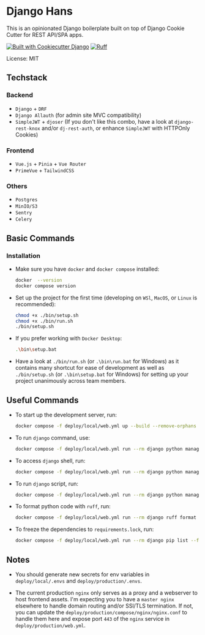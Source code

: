 # Django Hans

This is an opinionated Django boilerplate built on top of Django Cookie Cutter for REST API/SPA apps.

[![Built with Cookiecutter Django](https://img.shields.io/badge/built%20with-Cookiecutter%20Django-ff69b4.svg?logo=cookiecutter)](https://github.com/cookiecutter/cookiecutter-django/)
[![Ruff](https://img.shields.io/endpoint?url=https://raw.githubusercontent.com/astral-sh/ruff/main/assets/badge/v2.json)](https://github.com/astral-sh/ruff)

License: MIT

## Techstack

### Backend

- `Django` + `DRF`
- `Django Allauth` (for admin site MVC compatibility)
- `SimpleJWT` + `djoser` (If you don't like this combo, have a look at `django-rest-knox` and/or `dj-rest-auth`, or enhance `SimpleJWT` with HTTPOnly Cookies)

### Frontend

- `Vue.js` + `Pinia` + `Vue Router`
- `PrimeVue` + `TailwindCSS`

### Others

- `Postgres`
- `MinIO/S3`
- `Sentry`
- `Celery`

## Basic Commands

### Installation

- Make sure you have `docker` and `docker compose` installed:

    ```sh
    docker  --version
    docker compose version
    ```

- Set up the project for the first time (developing on `WSl`, `MacOS`, or `Linux` is recommended):

    ```sh
    chmod +x ./bin/setup.sh
    chmod +x ./bin/run.sh
    ./bin/setup.sh
    ```

- If you prefer working with `Docker Desktop`:

    ```sh
    .\bin\setup.bat
    ```

- Have a look at `./bin/run.sh` (or `.\bin\run.bat` for Windows) as it contains many shortcut for ease of development as well as `./bin/setup.sh` (or `.\bin\setup.bat` for Windows) for setting up your project unanimously across team members.

## Useful Commands

- To start up the development server, run:

    ```sh
    docker compose -f deploy/local/web.yml up --build --remove-orphans
    ```

- To run `django` command, use:

    ```sh
    docker compose -f deploy/local/web.yml run --rm django python manage.py <command>
    ```

- To access `django` shell, run:

    ```sh
    docker compose -f deploy/local/web.yml run --rm django python manage.py shell_plus
    ```

- To run `django` script, run:

    ```sh
    docker compose -f deploy/local/web.yml run --rm django python manage.py runscript <script filename>
    ```

- To format python code with `ruff`, run:

    ```sh
    docker compose -f deploy/local/web.yml run --rm django ruff format .
    ```

- To freeze the dependencies to `requirements.lock`, run:

    ```sh
    docker compose -f deploy/local/web.yml run --rm django pip list --format=freeze > requirements.lock
    ```

## Notes

- You should generate new secrets for env variables in `deploy/local/.envs` and `deploy/production/.envs`.

- The current production `nginx` only serves as a proxy and a webserver to host frontend assets. I'm expecting you to have a `master nginx` elsewhere to handle domain routing and/or SSl/TLS termination. If not, you can update the `deploy/production/compose/nginx/nginx.conf` to handle them here and expose port `443` of the `nginx` service in `deploy/production/web.yml`.
